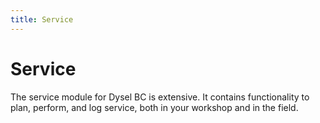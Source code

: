 ```yaml
---
title: Service
---
```



# Service
The service module for Dysel BC is extensive. It contains functionality to plan, perform, and log service, both in your workshop and in the field. 